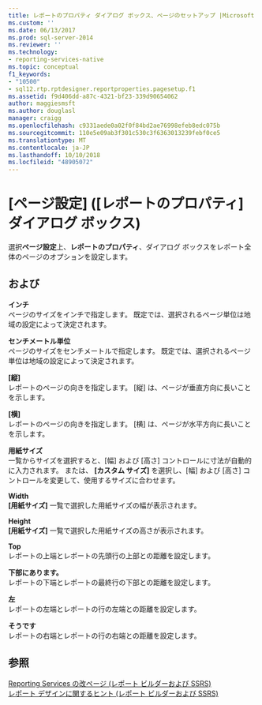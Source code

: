 ```yaml
---
title: レポートのプロパティ ダイアログ ボックス、ページのセットアップ |Microsoft Docs
ms.custom: ''
ms.date: 06/13/2017
ms.prod: sql-server-2014
ms.reviewer: ''
ms.technology:
- reporting-services-native
ms.topic: conceptual
f1_keywords:
- "10500"
- sql12.rtp.rptdesigner.reportproperties.pagesetup.f1
ms.assetid: f9d406dd-a87c-4321-bf23-339d90654062
author: maggiesmsft
ms.author: douglasl
manager: craigg
ms.openlocfilehash: c9331aede0a02f0f84bd2ae76998efeb8edc075b
ms.sourcegitcommit: 110e5e09ab3f301c530c3f6363013239febf0ce5
ms.translationtype: MT
ms.contentlocale: ja-JP
ms.lasthandoff: 10/10/2018
ms.locfileid: "48905072"
---
```

# <a name="report-properties-dialog-box-page-setup"></a>[ページ設定] ([レポートのプロパティ] ダイアログ ボックス)
  選択**ページ設定**上、**レポートのプロパティ**、ダイアログ ボックスをレポート全体のページのオプションを設定します。  
  
## <a name="options"></a>および  
 **インチ**  
 ページのサイズをインチで指定します。 既定では、選択されるページ単位は地域の設定によって決定されます。  
  
 **センチメートル単位**  
 ページのサイズをセンチメートルで指定します。 既定では、選択されるページ単位は地域の設定によって決定されます。  
  
 **[縦]**  
 レポートのページの向きを指定します。 [縦] は、ページが垂直方向に長いことを示します。  
  
 **[横]**  
 レポートのページの向きを指定します。 [横] は、ページが水平方向に長いことを示します。  
  
 **用紙サイズ**  
 一覧からサイズを選択すると、[幅] および [高さ] コントロールに寸法が自動的に入力されます。 または、 **[カスタム サイズ]** を選択し、[幅] および [高さ] コントロールを変更して、使用するサイズに合わせます。  
  
 **Width**  
 **[用紙サイズ]** 一覧で選択した用紙サイズの幅が表示されます。  
  
 **Height**  
 **[用紙サイズ]** 一覧で選択した用紙サイズの高さが表示されます。  
  
 **Top**  
 レポートの上端とレポートの先頭行の上部との距離を設定します。  
  
 **下部にあります。**  
 レポートの下端とレポートの最終行の下部との距離を設定します。  
  
 **左**  
 レポートの左端とレポートの行の左端との距離を設定します。  
  
 **そうです**  
 レポートの右端とレポートの行の右端との距離を設定します。  
  
## <a name="see-also"></a>参照  
 [Reporting Services の改ページ &#40;レポート ビルダーおよび SSRS&#41;](report-design/pagination-in-reporting-services-report-builder-and-ssrs.md)   
 [レポート デザインに関するヒント &#40;レポート ビルダーおよび SSRS&#41;](report-design/report-design-tips-report-builder-and-ssrs.md)  
  
  
